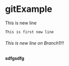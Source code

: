 # gitExample

This is new line

`
This is first new line
`
###### This is new line on Branch1!!!

**sdfgsdfg**